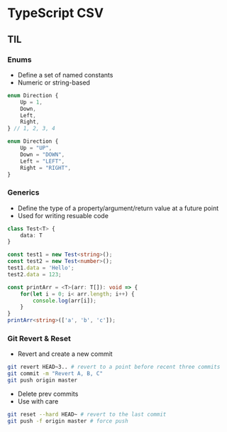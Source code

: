# TypeScript CSV

## TIL

### Enums

-   Define a set of named constants
-   Numeric or string-based

```TypeScript
enum Direction {
    Up = 1,
    Down,
    Left,
    Right,
} // 1, 2, 3, 4
```

```TypeScript
enum Direction {
    Up = "UP",
    Down = "DOWN",
    Left = "LEFT",
    Right = "RIGHT",
}
```

### Generics

-   Define the type of a property/argument/return value at a future point
-   Used for writing resuable code

```TypeScript
class Test<T> {
    data: T
}

const test1 = new Test<string>();
const test2 = new Test<number>();
test1.data = 'Hello';
test2.data = 123;
```

```TypeScript
const printArr = <T>(arr: T[]): void => {
    for(let i = 0; i< arr.length; i++) {
        console.log(arr[i]);
    }
}
printArr<string>(['a', 'b', 'c']);
```

### Git Revert & Reset

-   Revert and create a new commit

```bash
git revert HEAD~3.. # revert to a point before recent three commits
git commit -m "Revert A, B, C"
git push origin master
```

-   Delete prev commits
-   Use with care

```bash
git reset --hard HEAD~ # revert to the last commit
git push -f origin master # force push
```
